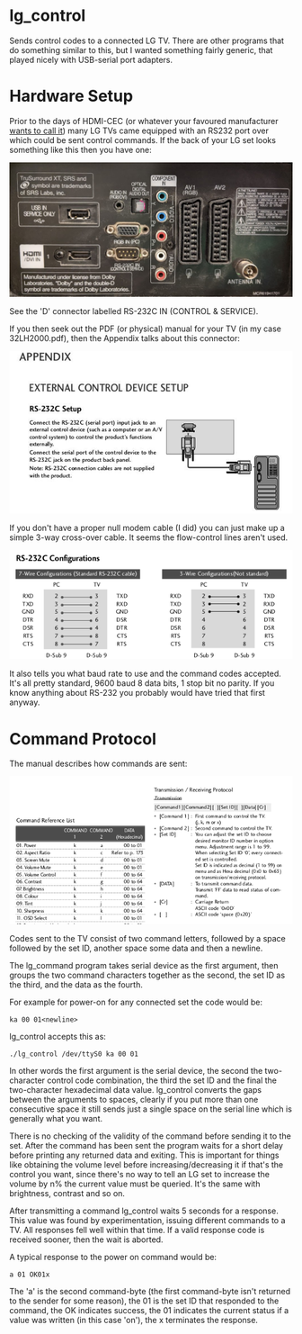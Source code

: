 lg_control
==========

Sends control codes to a connected LG TV.  There are other programs that 
do something similar to this, but I wanted something fairly generic, that
played nicely with USB-serial port adapters.

Hardware Setup
==============

Prior to the days of HDMI-CEC (or whatever your favoured manufacturer 
[wants to call it](https://www.howtogeek.com/207186/how-to-enable-hdmi-cec-on-your-tv-and-why-you-should/)) 
many LG TVs came equipped with an RS232 port
over which could be sent control commands.  If the back of your LG set looks
something like this then you have one:


![](pics/control-port.jpg)

See the 'D' connector labelled RS-232C IN (CONTROL & SERVICE).

If you then seek out the PDF (or physical) manual for your TV (in my case
32LH2000.pdf), then the Appendix talks about this connector:

![](pics/Connection.jpg)

If you don't have a proper null modem cable (I did) you can just make up a
simple 3-way cross-over cable.  It seems the flow-control lines aren't used.

![](pics/pinouts.png)

It also tells you what baud rate to use and the command codes accepted. 
It's all pretty standard, 9600 baud 8 data bits, 1 stop bit no parity.  If
you know anything about RS-232 you probably would have tried that first
anyway.

Command Protocol
================

The manual describes how commands are sent:

![](pics/commands.png)

Codes sent to the TV consist of two command letters, followed by a space
followed by the set ID, another space some data and then a newline.

The lg_command program takes serial device as the first argument, then
groups the two command characters together as the
second, the set ID as the third, and the data as the fourth. 

For example for power-on for any connected set the code would be:

```
ka 00 01<newline>
```

lg_control accepts this as:

```
./lg_control /dev/ttyS0 ka 00 01
```

In other words the first argument is the serial device, the second the
two-character control code combination, the third the set ID and the final
the two-character hexadecimal data value. lg_control converts the gaps
between the arguments to spaces, clearly if you put more than one
consecutive space it still sends just a single space on the serial line
which is generally what you want.

There is no checking of the validity of the command before sending it to the
set.  After the command has been sent the program waits for a short delay
before printing any returned data and exiting.  This is important for things
like obtaining the volume level before increasing/decreasing it if that's
the control you want, since there's no way to tell an LG set to increase the
volume by n% the current value must be queried.  It's the same with
brightness, contrast and so on.

After transmitting a command lg_control waits 5 seconds for a response. 
This value was found by experimentation, issuing different commands to a TV. 
All responses fell well within that time.  If a valid response code is
received sooner, then the wait is aborted.

A typical response to the power on command would be:

```
a 01 OK01x
```

The 'a' is the second command-byte (the first command-byte isn't returned to
the sender for some reason), the 01 is the set ID that responded to the
command, the OK indicates success, the 01 indicates the current status if a
value was written (in this case 'on'), the x terminates the response.
